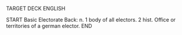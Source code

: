 TARGET DECK
ENGLISH

START
Basic
Electorate
Back: n. 1 body of all electors. 2 hist. Office or territories of a german elector.
END
